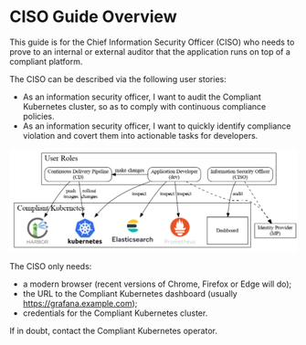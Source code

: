 # CISO Guide Overview

This guide is for the Chief Information Security Officer (CISO) who needs to prove to an internal or external auditor that the application runs on top of a compliant platform.

The CISO can be described via the following user stories:

* As an information security officer, I want to audit the Compliant Kubernetes cluster, so as to comply with continuous compliance policies.
* As an information security officer, I want to quickly identify compliance violation and covert them into actionable tasks for developers.

![Overview of User Roles and Stories](../img/user-overview.png)

The CISO only needs:

* a modern browser (recent versions of Chrome, Firefox or Edge will do);
* the URL to the Compliant Kubernetes dashboard (usually https://grafana.example.com);
* credentials for the Compliant Kubernetes cluster.

If in doubt, contact the Compliant Kubernetes operator.
